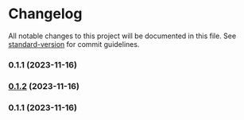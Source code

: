 # Changelog

All notable changes to this project will be documented in this file. See [standard-version](https://github.com/conventional-changelog/standard-version) for commit guidelines.

### 0.1.1 (2023-11-16)

### [0.1.2](https://github.com/tanvir0604/vue3-pagination/compare/v0.1.1...v0.1.2) (2023-11-16)

### 0.1.1 (2023-11-16)
